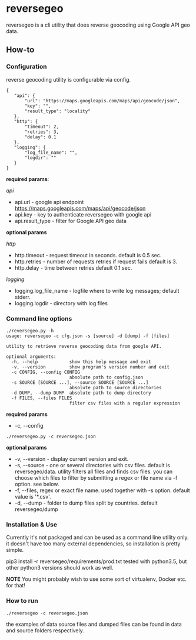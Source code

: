 # reversegeo

 reversegeo is a cli utility that does reverse geocoding using Google API geo data.
 
 ## How-to
 
 ### Configuration
 reverse geocoding utility is configurable via config. 
 
 ```
 {
    "api": {
        "url": "https://maps.googleapis.com/maps/api/geocode/json",
        "key": "",
        "result_type": "locality"
    },
    "http": {
        "timeout": 2,
        "retries": 3,
        "delay": 0.1
    },
    "logging": {
        "log_file_name": "",
        "logdir": ""
    }
}
 ```
 
 **required params**:
 
 *api*
 
  - api.url  - google api endpoint https://maps.googleapis.com/maps/api/geocode/json
  - api.key  - key to authenticate reversegeo with google api
  - api.result_type - filter for Google API geo data
  
 **optional params**
 
 *http*
 
 - http.timeout - request timeout in seconds. default is 0.5 sec.
 - http.retries - number of requests retries if request fails default is 3.
 - http.delay - time between retries default 0.1 sec.
 
 *logging*
- logging.log_file_name - logfile where to write log messages; default stderr.
- logging.logdir - directory with log files

### Command line options


```
./reversegeo.py -h
usage: reversegeo -c cfg.json -s [source] -d [dump] -f [files]

utility to retrieve reverse geocoding data from google API.

optional arguments:
  -h, --help            show this help message and exit
  -v, --version         show program's version number and exit
  -c CONFIG, --config CONFIG
                        absolute path to config.json
  -s SOURCE [SOURCE ...], --source SOURCE [SOURCE ...]
                        absolute path to source directories
  -d DUMP, --dump DUMP  absolute path to dump directory
  -f FILES, --files FILES
                        filter csv files with a regular expression

```

**required params**

- -c, --config
```
./reversegeo.py -c reversegeo.json
``` 

**optional params**  
  
 - -v, --version - display current version and exit.
 - -s, --source - one or several directories with csv files. 
    default is reversegeo/data. utility filters all files and finds csv files.
    you can choose which files to filter by submitting a regex or file name via
    -f option. see below.
 - -f, --files, regex or exact file name. used together with -s option. default value is '*.csv'.  
 - -d, --dump - folder to dump files split by countries. default reversegeo/dump
 
 ### Installation & Use
 
 Currently it's not packaged and can be used as a command line utility only.
 it doesn't have too many external dependencies, so installation is pretty simple.
 
 pip3 install -r reversegeo/requirements/prod.txt
 tested with python3.5, but other python3 versions should work as well.
 
 **NOTE**
 You might probably wish to use some sort of virtualenv, Docker etc. for that!
 
 ### How to run
 
 ```
 ./reversegeo -c reversegeo.json
 ```
 
 the examples of data source files and dumped files can be found in data and 
 source folders respectively. 

